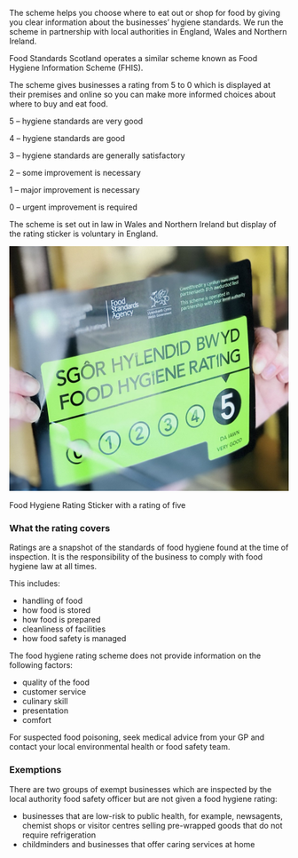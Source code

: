 The scheme helps you choose where to eat out or shop for food by giving you clear information about the businesses’ hygiene standards. We run the scheme in partnership with local authorities in England, Wales and Northern Ireland.

Food Standards Scotland operates a similar scheme known as Food Hygiene Information Scheme (FHIS). 

The scheme gives businesses a rating from 5 to 0 which is displayed at their premises and online so you can make more informed choices about where to buy and eat food.

5 – hygiene standards are very good

4 – hygiene standards are good

3 – hygiene standards are generally satisfactory

2 – some improvement is necessary

1 – major improvement is necessary

0 – urgent improvement is required
 
The scheme is set out in law in Wales and Northern Ireland but display of the rating sticker is voluntary in England. 

![Uploaded file](uploads/FHRS_badges.jpg)

Food Hygiene Rating Sticker with a rating of five

### What the rating covers

Ratings are a snapshot of the standards of food hygiene found at the time of inspection. It is the responsibility of the business to comply with food hygiene law at all times.

This includes:

- handling of food
- how food is stored
- how food is prepared
- cleanliness of facilities
- how food safety is managed

The food hygiene rating scheme does not provide information on the following factors:

- quality of the food  
- customer service  
- culinary skill  
- presentation  
- comfort

For suspected food poisoning, seek medical advice from your GP and contact your local environmental health or food safety team.

### Exemptions

There are two groups of exempt businesses which are inspected by the local authority food safety officer but are not given a food hygiene rating:

- businesses that are low-risk to public health, for example, newsagents, chemist shops or visitor centres selling pre-wrapped goods that do not require refrigeration 
- childminders and businesses that offer caring services at home


